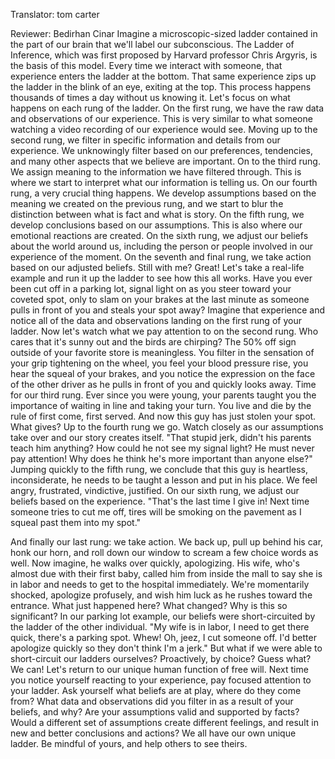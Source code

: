 

Translator: tom carter

Reviewer: Bedirhan Cinar
Imagine a microscopic-sized ladder
contained in the part of our brain
that we&#39;ll label our subconscious.
The Ladder of Inference,
which was first proposed
by Harvard professor Chris Argyris,
is the basis of this model.
Every time we interact with someone,
that experience
enters the ladder at the bottom.
That same experience zips up
the ladder in the blink of an eye,
exiting at the top.
This process happens
thousands of times a day
without us knowing it.
Let&#39;s focus on what happens
on each rung of the ladder.
On the first rung, we have the raw data
and observations of our experience.
This is very similar to what someone
watching a video recording
of our experience would see.
Moving up to the second rung,
we filter in specific information
and details from our experience.
We unknowingly filter
based on our preferences, tendencies,
and many other aspects
that we believe are important.
On to the third rung.
We assign meaning to the information
we have filtered through.
This is where we start to interpret
what our information is telling us.
On our fourth rung,
a very crucial thing happens.
We develop assumptions
based on the meaning
we created on the previous rung,
and we start to blur the distinction
between what is fact and what is story.
On the fifth rung,
we develop conclusions
based on our assumptions.
This is also where
our emotional reactions are created.
On the sixth rung,
we adjust our beliefs
about the world around us,
including the person or people involved
in our experience of the moment.
On the seventh and final rung,
we take action
based on our adjusted beliefs.
Still with me? Great!
Let&#39;s take a real-life example
and run it up the ladder
to see how this all works.
Have you ever been cut off
in a parking lot, signal light on
as you steer toward your coveted spot,
only to slam on your brakes
at the last minute
as someone pulls in front of you
and steals your spot away?
Imagine that experience
and notice all of the data
and observations landing
on the first rung of your ladder.
Now let&#39;s watch what we pay attention to
on the second rung.
Who cares that it&#39;s sunny out
and the birds are chirping?
The 50% off sign outside
of your favorite store is meaningless.
You filter in the sensation
of your grip tightening on the wheel,
you feel your blood pressure rise,
you hear the squeal of your brakes,
and you notice the expression
on the face of the other driver
as he pulls in front of you
and quickly looks away.
Time for our third rung.
Ever since you were young,
your parents taught you
the importance of waiting in line
and taking your turn.
You live and die by the rule
of first come, first served.
And now this guy
has just stolen your spot.
What gives?
Up to the fourth rung we go.
Watch closely as our assumptions take over
and our story creates itself.
&quot;That stupid jerk, didn&#39;t his parents
teach him anything?
How could he not see my signal light?
He must never pay attention!
Why does he think he&#39;s more important
than anyone else?&quot;
Jumping quickly to the fifth rung,
we conclude that this guy
is heartless, inconsiderate,
he needs to be taught a lesson
and put in his place.
We feel angry, frustrated,
vindictive, justified.
On our sixth rung,
we adjust our beliefs
based on the experience.
&quot;That&#39;s the last time I give in!
Next time someone tries to cut me off,
tires will be smoking on the pavement
as I squeal past them into my spot.&quot;

And finally our last rung: we take action.
We back up, pull up behind his car,
honk our horn, and roll down our window
to scream a few choice words as well.
Now imagine,
he walks over quickly, apologizing.
His wife, who&#39;s almost due
with their first baby,
called him from inside the mall
to say she is in labor
and needs to get
to the hospital immediately.
We&#39;re momentarily shocked,
apologize profusely,
and wish him luck
as he rushes toward the entrance.
What just happened here?
What changed? Why is this so significant?
In our parking lot example,
our beliefs were short-circuited
by the ladder of the other individual.
&quot;My wife is in labor,
I need to get there quick,
there&#39;s a parking spot. Whew!
Oh, jeez, I cut someone off.
I&#39;d better apologize quickly
so they don&#39;t think I&#39;m a jerk.&quot;
But what if we were able
to short-circuit our ladders ourselves?
Proactively, by choice?
Guess what? We can!
Let&#39;s return to our unique
human function of free will.
Next time you notice yourself
reacting to your experience,
pay focused attention to your ladder.
Ask yourself what beliefs are at play,
where do they come from?
What data and observations
did you filter in
as a result of your beliefs,
and why?
Are your assumptions valid
and supported by facts?
Would a different set of assumptions
create different feelings,
and result in new and better
conclusions and actions?
We all have our own unique ladder.
Be mindful of yours,
and help others to see theirs.
